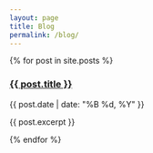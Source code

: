 ```yaml
---
layout: page
title: Blog
permalink: /blog/
---
```


{% for post in site.posts %}
  <article>
    <h3><a href="{{ post.url }}">{{ post.title }}</a></h3>
    <p class="post-meta">{{ post.date | date: "%B %d, %Y" }}</p>
    <p>{{ post.excerpt }}</p>
  </article>
{% endfor %}
